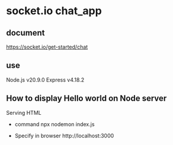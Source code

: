 # socket.io chat_app
## document
https://socket.io/get-started/chat

## use
Node.js v20.9.0
Express v4.18.2

## How to display Hello world on Node server
Serving HTML

- command
npx nodemon index.js

- Specify in browser
http://localhost:3000

